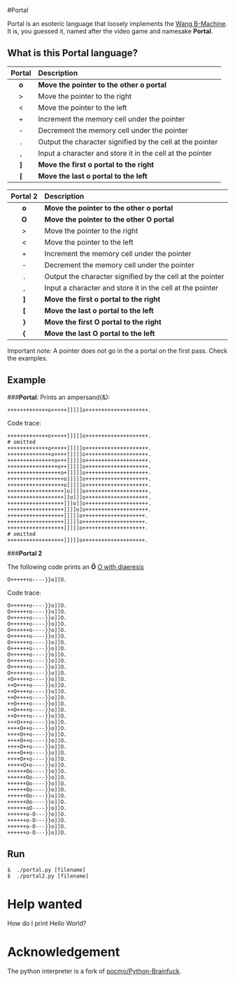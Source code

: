#Portal

Portal is an esoteric language that loosely implements the [Wang B-Machine](http://en.wikipedia.org/wiki/Wang_B-machine). It is, you guessed it, named after the video game and namesake **Portal**.

## What is this Portal language?

| Portal      | Description                                                             |
|:---------:  | :-----------------------------------------------------------------------|
| **o**         | **Move the pointer to the other o portal**                                    |
| >           | Move the pointer to the right                                           |
| <           | Move the pointer to the left                                            |
| +           | Increment the memory cell under the pointer                             |
| -           | Decrement the memory cell under the pointer                             |
| .           | Output the character signified by the cell at the pointer               |
| ,           | Input a character and store it in the cell at the pointer               |
| **]**         | **Move the first o portal to the right**                                      |
| **[**         | **Move the last o portal to the left**                                        |

| Portal 2    | Description                                                             |
|:---------:  | :-----------------------------------------------------------------------|
| **o**         | **Move the pointer to the other o portal**                                    |
| **O**         | **Move the pointer to the other O portal**                                    |
| >           | Move the pointer to the right                                           |
| <           | Move the pointer to the left                                            |
| +           | Increment the memory cell under the pointer                             |
| -           | Decrement the memory cell under the pointer                             |
| .           | Output the character signified by the cell at the pointer               |
| ,           | Input a character and store it in the cell at the pointer               |
| **]**         | **Move the first o portal to the right**                                      |
| **[**         | **Move the last o portal to the left**                                        |
| **}**         | **Move the first O portal to the right**                                      |
| **{**         | **Move the last O portal to the left**                                        |

Important note: A pointer does not go in the a portal on the first pass. Check the examples.

## Example

###**Portal**: Prints an ampersand(&):
```
+++++++++++++o+++++]]]]]o++++++++++++++++++++. 
```

Code trace:
```
+++++++++++++o+++++]]]]]o++++++++++++++++++++.
# omitted
+++++++++++++o+++++]]]]]o++++++++++++++++++++.
++++++++++++++o++++]]]]]o++++++++++++++++++++.
+++++++++++++++o+++]]]]]o++++++++++++++++++++.
++++++++++++++++o++]]]]]o++++++++++++++++++++.
+++++++++++++++++o+]]]]]o++++++++++++++++++++.
++++++++++++++++++o]]]]]o++++++++++++++++++++.
++++++++++++++++++o]]]]]o++++++++++++++++++++.
++++++++++++++++++]o]]]]o++++++++++++++++++++.
++++++++++++++++++]]o]]]o++++++++++++++++++++.
++++++++++++++++++]]]o]]o++++++++++++++++++++.
++++++++++++++++++]]]]o]o++++++++++++++++++++.
++++++++++++++++++]]]]]o++++++++++++++++++++.
++++++++++++++++++]]]]]o++++++++++++++++++++.
++++++++++++++++++]]]]]o++++++++++++++++++++.
# omitted
++++++++++++++++++]]]]]o++++++++++++++++++++.
```

###**Portal 2**

The following code prints an **Ö** [O with diaeresis](http://en.wikipedia.org/wiki/%C3%96)
```
O++++++o----}}o]]O.
```

Code trace:
```
O++++++o----}}o]]O.
O++++++o----}}o]]O.
O++++++o----}}o]]O.
O++++++o----}}o]]O.
O++++++o----}}o]]O.
O++++++o----}}o]]O.
O++++++o----}}o]]O.
O++++++o----}}o]]O.
O++++++o----}}o]]O.
O++++++o----}}o]]O.
O++++++o----}}o]]O.
O++++++o----}}o]]O.
+O+++++o----}}o]]O.
++O++++o----}}o]]O.
++O++++o----}}o]]O.
++O++++o----}}o]]O.
++O++++o----}}o]]O.
++O++++o----}}o]]O.
++O++++o----}}o]]O.
+++O+++o----}}o]]O.
++++O++o----}}o]]O.
++++O++o----}}o]]O.
++++O++o----}}o]]O.
++++O++o----}}o]]O.
++++O++o----}}o]]O.
++++O++o----}}o]]O.
+++++O+o----}}o]]O.
++++++Oo----}}o]]O.
++++++Oo----}}o]]O.
++++++Oo----}}o]]O.
++++++Oo----}}o]]O.
++++++Oo----}}o]]O.
++++++Oo----}}o]]O.
++++++oO----}}o]]O.
++++++o-O---}}o]]O.
++++++o-O---}}o]]O.
++++++o-O---}}o]]O.
++++++o-O---}}o]]O.
```

## Run

```
$  ./portal.py [filename]
$  ./portal2.py [filename]
```

# Help wanted

How do I print Hello World?


# Acknowledgement

The python interpreter is a fork of [pocmo/Python-Brainfuck](https://github.com/pocmo/Python-Brainfuck).
